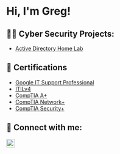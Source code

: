 <h1>Hi, I'm Greg!

  <h2>👨‍💻 Cyber Security Projects:</h2>

  - [Active Directory Home Lab](https://github.com/joshmadakor1/Algorithms-Practice)

<h2>📃  Certifications</h2>

- [Google IT Support Professional](https://imgur.com/a/srCmrnx)
- [ITILv4](https://imgur.com/a/1kPF9Zq)
- [CompTIA A+](https://imgur.com/IJaKypz)
- [CompTIA Network+](https://imgur.com/a/hbKIZOt)
- [CompTIA Security+](https://imgur.com/a/Nde6YHM)


<h2> 🤳 Connect with me:</h2>

[<img align="left" alt="JoshMadakor | LinkedIn" width="22px" src="https://cdn.jsdelivr.net/npm/simple-icons@v3/icons/linkedin.svg" />][linkedin]

[linkedin]: https://linkedin.com/in/greg--muller

